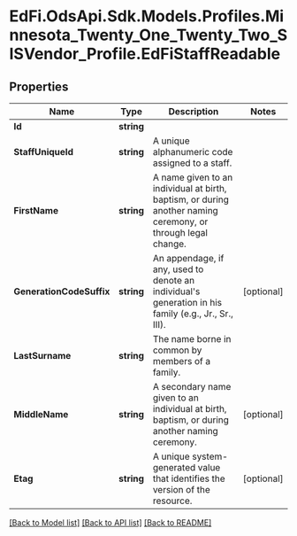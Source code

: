 # EdFi.OdsApi.Sdk.Models.Profiles.Minnesota_Twenty_One_Twenty_Two_SISVendor_Profile.EdFiStaffReadable
## Properties

Name | Type | Description | Notes
------------ | ------------- | ------------- | -------------
**Id** | **string** |  | 
**StaffUniqueId** | **string** | A unique alphanumeric code assigned to a staff. | 
**FirstName** | **string** | A name given to an individual at birth, baptism, or during another naming ceremony, or through legal change. | 
**GenerationCodeSuffix** | **string** | An appendage, if any, used to denote an individual&#39;s generation in his family (e.g., Jr., Sr., III). | [optional] 
**LastSurname** | **string** | The name borne in common by members of a family. | 
**MiddleName** | **string** | A secondary name given to an individual at birth, baptism, or during another naming ceremony. | [optional] 
**Etag** | **string** | A unique system-generated value that identifies the version of the resource. | [optional] 

[[Back to Model list]](../README.md#documentation-for-models) [[Back to API list]](../README.md#documentation-for-api-endpoints) [[Back to README]](../README.md)

